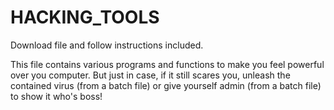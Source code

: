 # HACKING_TOOLS

Download file and follow instructions included.

This file contains various programs and functions to make you feel powerful over you computer. But just in case, if it still scares you, unleash the contained virus (from a batch file) or give yourself admin (from a batch file) to show it who's boss!
